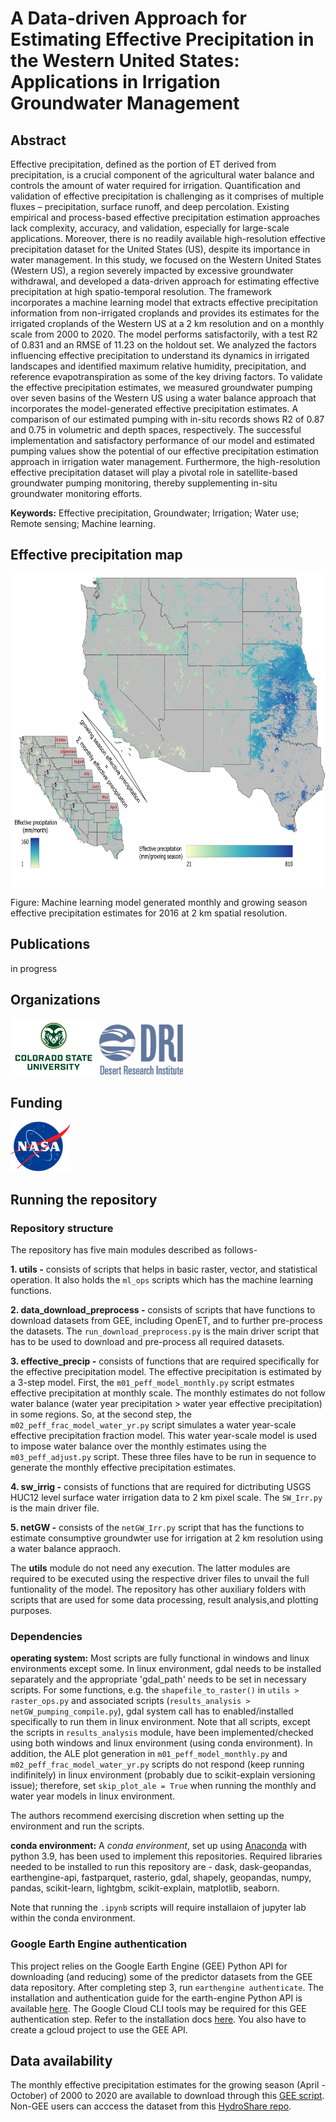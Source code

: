 # A Data-driven Approach for Estimating Effective Precipitation in the Western United States: Applications in Irrigation Groundwater Management

## Abstract
Effective precipitation, defined as the portion of ET derived from precipitation, is a crucial component of the agricultural water balance and controls the amount of water required for irrigation. Quantification and validation of effective precipitation is challenging as it comprises of multiple fluxes – precipitation, surface runoff, and deep percolation. Existing empirical and process-based effective precipitation estimation approaches lack complexity, accuracy, and validation, especially for large-scale applications.  Moreover, there is no readily available high-resolution effective precipitation dataset for the United States (US), despite its importance in water management. In this study, we focused on the Western United States (Western US), a region severely impacted by excessive groundwater withdrawal, and developed a data-driven approach for estimating effective precipitation at high spatio-temporal resolution. The framework incorporates a machine learning model that extracts effective precipitation information from non-irrigated croplands and provides its estimates for the irrigated croplands of the Western US at a 2 km resolution and on a monthly scale from 2000 to 2020. The model performs satisfactorily, with a test R2 of 0.831 and an RMSE of 11.23 on the holdout set. We analyzed the factors influencing effective precipitation to understand its dynamics in irrigated landscapes and identified maximum relative humidity, precipitation, and reference evapotranspiration as some of the key driving factors. To validate the effective precipitation estimates, we measured groundwater pumping over seven basins of the Western US using a water balance approach that incorporates the model-generated effective precipitation estimates. A comparison of our estimated pumping with in-situ records shows R2 of 0.87 and 0.75 in volumetric and depth spaces, respectively. The successful implementation and satisfactory performance of our model and estimated pumping values show the potential of our effective precipitation estimation approach in irrigation water management. Furthermore, the high-resolution effective precipitation dataset will play a pivotal role in satellite-based groundwater pumping monitoring, thereby supplementing in-situ groundwater monitoring efforts. 

__Keywords:__ Effective precipitation, Groundwater; Irrigation; Water use; Remote sensing; Machine learning.

## Effective precipitation map
<img src="readme_figs/Peff_map.png" height="500"/> 

Figure: Machine learning model generated monthly and growing season effective precipitation estimates for 2016 at 2 km spatial resolution.

## Publications
in progress

## Organizations
<img src="readme_figs/CSU-Signature-C-357-617.png" height="90"/> <img src="readme_figs/Official-DRI-Logo-for-Web.png" height="80"/>

## Funding
<img src="readme_figs/NASA-Logo-Large.png" height="80"/>

## Running the repository

### Repository structure
The repository has five main modules described as follows-

__1. utils -__ consists of scripts that helps in basic raster, vector, and statistical operation. It also holds the `ml_ops` scripts which has the machine learning functions.

__2. data_download_preprocess -__ consists of scripts that have functions to download datasets from GEE, including OpenET, and to further pre-process the datasets. The `run_download_preprocess.py` is the main driver script that has to be used to download and pre-process all required datasets.

__3. effective_precip -__ consists of functions that are required specifically for the effective precipitation model. The effective precipitation is estimated by a 3-step model. First, the `m01_peff_model_monthly.py` script estmates effective precipitation at monthly scale. The monthly estimates do not follow water balance (water year precipitation > water year effective precipitation) in some regions. So, at the second step,  the `m02_peff_frac_model_water_yr.py` script simulates a water year-scale effective precipitation fraction model. This water year-scale model is used to impose water balance over the monthly estimates using the `m03_peff_adjust.py` script. These three files have to be run in sequence to generate the monthly effective precipitation estimates.

__4. sw_irrig -__ consists of functions that are required for dictributing USGS HUC12 level surface water irrigation data to 2 km pixel scale. The `SW_Irr.py` is the main driver file.

__5. netGW -__ consists of the `netGW_Irr.py` script that has the functions to estimate consumptive groundwter use for irrigation at 2 km resolution using a water balance appraoch.  

The __utils__ module do not need any execution. The latter modules are required to be executed using the respective driver files to unvail the full funtionality of the model. The repository has other auxiliary folders with scripts that are used for some data processing, result analysis,and plotting purposes.

### Dependencies
__operating system:__ Most scripts are fully functional in windows and linux environments except some. In linux environment, gdal needs to be installed separately and the appropriate 'gdal_path' needs to be set in necessary scripts. For some functions, e.g. the `shapefile_to_raster()` in `utils > raster_ops.py` and associated scripts (`results_analysis > netGW_pumping_compile.py`), gdal system call has to enabled/installed specifically to run them in linux environment. Note that all scripts, except the scripts in `results_analysis` module, have been implemented/checked using both windows and linux environment (using conda environment). In addition, the ALE plot generation in `m01_peff_model_monthly.py` and `m02_peff_frac_model_water_yr.py` scripts do not respond (keep running indifinitely) in linux environment (probably due to scikit-explain versioning issue); therefore, set `skip_plot_ale = True` when running the monthly and water year models in linux environment.

The authors recommend exercising discretion when setting up the environment and run the scripts.

__conda environment:__ A _conda environment_, set up using [Anaconda](https://www.anaconda.com/products/individual) with python 3.9, has been used to implement this repositories. Required libraries needed to be installed to run this repository are - dask, dask-geopandas, earthengine-api, fastparquet, rasterio, gdal, shapely, geopandas, numpy, pandas, scikit-learn, lightgbm, scikit-explain, matplotlib, seaborn. 

Note that running the `.ipynb` scripts will require installaion of jupyter lab within the conda environment.

### Google Earth Engine authentication
This project relies on the Google Earth Engine (GEE) Python API for downloading (and reducing) some of the predictor datasets from the GEE
data repository. After completing step 3, run ```earthengine authenticate```. The installation and authentication guide 
for the earth-engine Python API is available [here](https://developers.google.com/earth-engine/guides/python_install). The Google Cloud CLI tools
may be required for this GEE authentication step. Refer to the installation docs [here](https://cloud.google.com/sdk/docs/install-sdk). You also have to create a gcloud project to use the GEE API. 


## Data availability
The monthly effective precipitation estimates for the growing season (April - October) of 2000 to 2020 are available to download through this [GEE script](https://code.earthengine.google.com/8a41d8cbfb32e73cb339be98c111c875). Non-GEE users can acccess the dataset from this [HydroShare repo](https://www.hydroshare.org/resource/c33ce80f5ae44fe6ab2e5dd3c128eb0b/).

